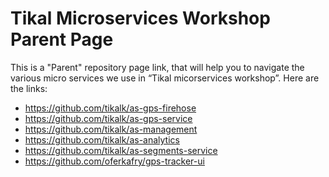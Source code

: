# Tikal Microservices Workshop Parent Page

This is a "Parent" repository page link, that will help you to navigate the various micro services we use in “Tikal micorservices workshop”.
Here are the links:

* https://github.com/tikalk/as-gps-firehose
* https://github.com/tikalk/as-gps-service
* https://github.com/tikalk/as-management
* https://github.com/tikalk/as-analytics
* https://github.com/tikalk/as-segments-service
* https://github.com/oferkafry/gps-tracker-ui
